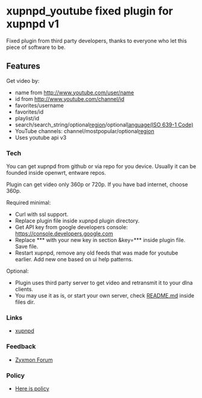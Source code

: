 # xupnpd_youtube fixed plugin for xupnpd v1
  Fixed plugin from third party developers, thanks to everyone who let this piece of software to be.
  

## Features

  Get video by:
  - name from http://www.youtube.com/user/name 
  - id from http://www.youtube.com/channel/id
  - favorites/username 
  - favorites/id
  - playlist/id
  - search/search_string/optional[region](https://www.iso.org/iso-3166-country-codes.html)/optional[language(ISO 639-1 Code)](http://www.loc.gov/standards/iso639-2/php/code_list.php)
  - YouTube channels: channel/mostpopular/optional[region](https://www.iso.org/iso-3166-country-codes.html)
  - Uses youtube api v3

  
### Tech

  You can get xupnpd from github or via repo for you device. Usually it can be founded inside openwrt, entware repos.
  
  Plugin can get video only 360p or 720p. If you have bad internet, choose 360p.

  Required minimal: 
   - Curl with ssl support.
   - Replace plugin file inside xupnpd plugin directory.
   - Get API key from google developers console: https://console.developers.google.com
   - Replace *** with your new key in section &key=*** inside plugin file. Save file.
   - Restart xupnpd, remove any old feeds that was made for youtube earlier. Add new one based on ui help patterns.

  Optional:
   - Plugin uses third party server to get video and retransmit it to your dlna clients.
   - You may use it as is, or start your own server, check [README.md](https://github.com/mesb1/xupnpd_youtube/blob/master/files/README.md) inside files dir.

### Links

  - [xupnpd](https://github.com/clark15b/xupnpd)
  

### Feedback

  - [Zyxmon Forum](http://forums.zyxmon.org/viewtopic.php?f=5&t=31)
  
  
### Policy

  - [Here is policy](https://github.com/mesb1/xupnpd_youtube/blob/master/POLICY.md)
 

